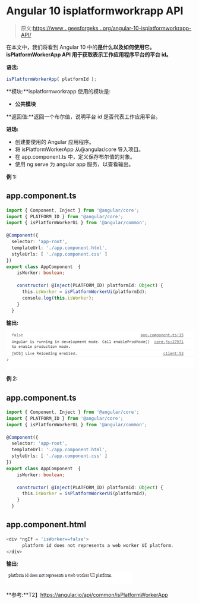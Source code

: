 # Angular 10 isplatformworkrapp API

> 原文:[https://www . geesforgeks . org/angular-10-isplatformworkrapp-API/](https://www.geeksforgeeks.org/angular-10-isplatformworkerapp-api/)

在本文中，我们将看到 Angular 10 中的**是什么以及如何使用它。isPlatformWorkerApp API 用于获取表示工作应用程序平台的平台 id。**

**语法:**

```ts
isPlatformWorkerApp( platformId );
```

**模块:**isplatformworkrapp 使用的模块是:

*   **公共模块**

**返回值:**返回一个布尔值，说明平台 id 是否代表工作应用平台。

**进场:**

*   创建要使用的 Angular 应用程序。
*   将 isPlatformWorkerApp 从@angular/core 导入项目。
*   在 app.component.ts 中，定义保存布尔值的对象。
*   使用 ng serve 为 angular app 服务，以查看输出。

**例 1:**

## app.component.ts

```ts
import { Component, Inject } from '@angular/core';
import { PLATFORM_ID } from '@angular/core';
import { isPlatformWorkerUi } from '@angular/common';

@Component({
  selector: 'app-root',
  templateUrl: './app.component.html',
  styleUrls: [ './app.component.css' ]
})
export class AppComponent  {
    isWorker: boolean;

    constructor( @Inject(PLATFORM_ID) platformId: Object) {
      this.isWorker = isPlatformWorkerUi(platformId);
      console.log(this.isWorker);
    }
  }
```

**输出:**

![](img/eaf89b5e710c12d0ab8369deaa75cb4e.png)

**例 2:**

## app.component.ts

```ts
import { Component, Inject } from '@angular/core';
import { PLATFORM_ID } from '@angular/core';
import { isPlatformWorkerUi } from '@angular/common';

@Component({
  selector: 'app-root',
  templateUrl: './app.component.html',
  styleUrls: [ './app.component.css' ]
})
export class AppComponent  {
    isWorker: boolean;

    constructor( @Inject(PLATFORM_ID) platformId: Object) {
      this.isWorker = isPlatformWorkerUi(platformId);
    }
  }
```

## app.component.html

```ts
<div *ngIf = 'isWorker==false'>
      platform id does not represents a web worker UI platform.
</div>
```

**输出:**

![](img/8034f66c42cdf6a88694f3d41db0b784.png)

**参考:**T2】https://angular.io/api/common/isPlatformWorkerApp